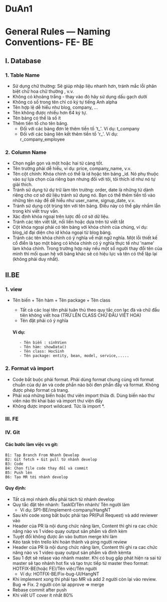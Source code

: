 # DuAn1
# General Rules — Naming Conventions- FE- BE
## I. Database
### 1. Table Name
- Sử dụng chữ thường:  Sẽ giúp nhập liệu nhanh hơn, tránh mắc lỗi phân biệt chữ hoa chữ thường , v.v.
- Không có khoảng trắng - thay vào đó hãy sử dụng dấu gạch dưới
- Không có số trong tên chỉ có ký tự tiếng Anh alpha
- Tên hợp lệ dễ hiểu như blog, company, ...
- Tên không được nhiều hơn 64 ký tự.
- Tên bảng có thể là số ít
- Thêm tiền tố cho tên bảng. 
    - Đối với các bảng đơn lẻ thêm tiền tố 't_'. Ví dụ: t_company
    - Đối với các bảng liên kết thêm tiền tố 'r_'. Ví dụ: r_company_employee
### 2. Column Name
- Chọn ngắn gọn và một hoặc hai từ càng tốt.
- Tên trường phải dễ hiểu, ví dụ: price, company_name, v.v.
- Tên cột chính: Khóa chính có thể là id hoặc tên bảng _id. Nó phụ thuộc vào sự lựa chọn của riêng bạn nhưng đối với tôi, tôi thích id như nó tự giải thích.
- Tránh sử dụng từ dự trữ làm tên trường: order, date là những từ dành riêng cho cơ sở dữ liệu tránh sử dụng nó. Bạn có thể thêm tiền tố vào những tên này để dễ hiểu như user_name, signup_date, v.v.
- Tránh sử dụng cột trùng tên với tên bảng. Điều này có thể gây nhầm lẫn trong khi viết truy vấn.
- Xác định khóa ngoại trên lược đồ cơ sở dữ liệu.
- Tránh các tên viết tắt, nối liền hoặc dựa trên từ viết tắt
- Cột khóa ngoại phải có tên bảng với khóa chính của chúng, ví dụ: blog_id đại diện cho id khóa ngoại từ blog bảng.
- Tránh các tên khóa chính có ý nghĩa về mặt ngữ nghĩa. Một lỗi thiết kế cổ điển là tạo một bảng có khóa chính có ý nghĩa thực tế như 'name' làm khóa chính. Trong trường hợp này nếu một số người thay đổi tên của mình thì mối quan hệ với bảng khác sẽ có hiệu lực và tên có thể lặp lại (không phải duy nhất).
## II.BE
### 1. view 
- Tên biến + Tên hàm + Tên package + Tên class
   - Tất cả các loại tên phải tuân thủ theo quy tắc con lạc đà và chữ đầu tiên không viết hoa (TRỪ LÊN CLASS CHỮ ĐẦU VIẾT HOA)
   - Tên đặt phải có ý nghĩa 
   
   #### Ví dụ:
         - Tên biến : sinhVien
         - Tên hàm: showData()
         - Tên class: HocSinh
         - Tên package: entity, bean, model, service,.....
### 2. Format và import 
- Code bắt buộc phải format. Phải dùng format chung cùng với format chuẩn của dự án và code phần nào bôi đen phần đấy và format. Không được phép format cả trang.
- Phải xoá những biến hoặc thư viên import thừa đi. Dùng biến nào thư viên nào thì khai báo và import thư viện đấy
- Không được import wildcard. Tức là import *.
 
 ### III. FE

 ### IV. Git
#### Các bước làm việc vs git:
    B1: Tạp Branch From Nhanh Develop
    B2: Git fetch + Git pull từ nhánh develop
    B3: Code
    B4: Chọn file code thay đổi và commit 
    B5: Push lên
    B6: Tạo MR tới nhánh develop

#### Quy định:
 - Tất cả mọi nhánh đều phải tách từ nhánh develop
 - Quy tắc đặt tên nhánh: TaskID/Tên nhánh/ Tên người làm 
    - Ví dụ: SP1-BE/implement-company/HangNT
 - Sau khi code xong bắt buộc phải tạo PR(Pull Request) và add reviewer vào
 - Header của PR là nội dung chức năng làm, Content thì ghi ra cac chức năng nào vs 1 video quay output sản phẩm và đính kèm
 - Tuyệt đối không được ấn vào button merge khi làm 
 - Kéo task trên trello khi hoàn thành và ping người review 
 - Header của PR là nội dung chức năng làm, Content thì ghi ra cac chức năng nào vs 1 video quay output sản phẩm và đính kèmta
 - Sau 1 đợt sẽ relase vào nhánh master. Khi có bug gấp phát hiện ra sai từ master sẽ tạo nhánh hot fix và tạo trực tiếp từ master theo format: HOTFIX-BE(hoặc FE)/Tên việc/Tên người
    - Ví dụ: HOTFIX-BE/Fix-bug-UI/HangNT
 - Khi implement xong thì phải tạo MR và add 2 người còn lại vào review. Bug => Fix. 2 người còn lại approve => merge 
 - Rebase commit after push 
- Khi viết UT cover ít nhất 80%
